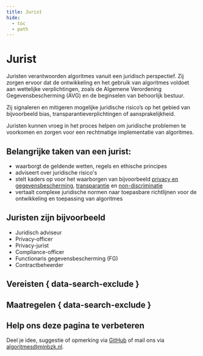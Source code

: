 ```yaml
---
title: Jurist
hide:
  - toc
  - path
---
```


# Jurist
Juristen verantwoorden algoritmes vanuit een juridisch perspectief. Zij zorgen ervoor dat de ontwikkeling en het gebruik van algoritmes voldoet aan wettelijke verplichtingen, zoals de Algemene Verordening Gegevensbescherming (AVG) en de beginselen van behoorlijk bestuur.

Zij signaleren en mitigeren mogelijke juridische risico’s op het gebied van bijvoorbeeld bias, transparantieverplichtingen of aansprakelijkheid.

Juristen kunnen vroeg in het proces helpen om juridische problemen te voorkomen en zorgen voor een rechtmatige implementatie van algoritmes.

## Belangrijke taken van een jurist:

* waarborgt de geldende wetten, regels en ethische principes
* adviseert over juridische risico's
* stelt kaders op voor het waarborgen van bijvoorbeeld [privacy en gegevensbescherming](../onderwerpen/privacy-en-gegevensbescherming.md), [transparantie](../onderwerpen/transparantie.md) en [non-discriminatie](../onderwerpen/bias-en-non-discriminatie.md)
* vertaalt complexe juridische normen naar toepasbare richtlijnen voor de ontwikkeling en toepassing van algoritmes

## Juristen zijn bijvoorbeeld

* Juridisch adviseur
* Privacy-officer
* Privacy-jurist
* Compliance-officer
* Functionaris gegevensbescherming (FG)
* Contractbeheerder

## Vereisten { data-search-exclude }

<!-- list_vereisten rollen/jurist no-rol no-levenscyclus no-search no-onderwerp -->

## Maatregelen { data-search-exclude }

<!-- list_maatregelen rollen/jurist no-rol no-levenscyclus no-search no-onderwerp -->

## Help ons deze pagina te verbeteren
Deel je idee, suggestie of opmerking via [GitHub](https://github.com/MinBZK/Algoritmekader/issues/new/choose) of mail ons via [algoritmes@minbzk.nl](mailto:algoritmes@minbzk.nl).
